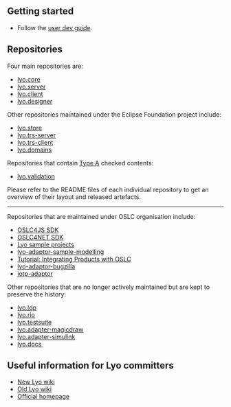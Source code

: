 ## Getting started

- Follow the [user dev guide](http://oslc.github.io/developing-oslc-applications/eclipse_lyo/eclipse-lyo.html).

## Repositories

Four main repositories are:

* [lyo.core](https://github.com/eclipse/lyo.core)
* [lyo.server](https://github.com/eclipse/lyo.server)
* [lyo.client](https://github.com/eclipse/lyo.client)
* [lyo.designer](https://github.com/eclipse/lyo.designer)

Other repositories maintained under the Eclipse Foundation project include:

* [lyo.store](https://github.com/eclipse/lyo.store)
* [lyo.trs-server](https://github.com/eclipse/lyo.trs-server)
* [lyo.trs-client](https://github.com/eclipse/lyo.trs-client)
* [lyo.domains](https://github.com/eclipse/lyo.domains)

Repositories that contain [Type A](https://www.eclipse.org/projects/handbook/#pmi-due-diligence) checked contents:

* [lyo.validation](lyo.validation)

Please refer to the README files of each individual repository to get an overview of their layout and released artefacts.

***

Repositories that are maintained under OSLC organisation include:

* [OSLC4JS SDK](http://oslc.github.io/developing-oslc-applications/oslc-open-source-node-projects.html)
* [OSLC4NET SDK](https://github.com/OSLC/oslc4net)
* [Lyo sample projects](https://github.com/OSLC/lyo-samples)
* [lyo-adaptor-sample-modelling](https://github.com/OSLC/lyo-adaptor-sample-modelling)
* [Tutorial: Integrating Products with OSLC](https://github.com/OSLC/integrating-products-with-oslc-tutorial)
* [lyo-adaptor-bugzilla](https://github.com/OSLC/lyo-adaptor-bugzilla)
* [iotp-adaptor](https://github.com/OSLC/iotp-adaptor)

Other repositories that are no longer actively maintained but are kept to preserve the history:

* [lyo.ldp](https://github.com/eclipse/lyo.ldp)
* [lyo.rio](https://github.com/eclipse/lyo.rio)
* [lyo.testsuite](https://github.com/eclipse/lyo.testsuite)
* [lyo.adapter-magicdraw](https://github.com/eclipse/lyo.adapter-magicdraw)
* [lyo.adapter-simulink](https://github.com/eclipse/lyo.adapter-simulink)
* [lyo.docs ](https://github.com/eclipse/lyo.docs)


## Useful information for Lyo committers  

- [New Lyo wiki](https://github.com/eclipse/lyo/wiki)
- [Old Lyo wiki](https://wiki.eclipse.org/Lyo)
- [Official homepage](https://www.eclipse.org/lyo/)
